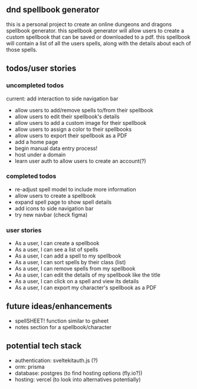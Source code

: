 ## dnd spellbook generator

this is a personal project to create an online dungeons and dragons spellbook generator. this spellbook generator will allow users to create a custom spellbook that can be saved or downloaded to a pdf. this spellbook will contain a list of all the users spells, along with the details about each of those spells.

## todos/user stories

### uncompleted todos

current: add interaction to side navigation bar

- allow users to add/remove spells to/from their spellbook
- allow users to edit their spellbook's details
- allow users to add a custom image for their spellbook
- allow users to assign a color to their spellbooks
- allow users to export their spellbook as a PDF
- add a home page
- begin manual data entry process!
- host under a domain
- learn user auth to allow users to create an account(?)

### completed todos

- re-adjust spell model to include more information
- allow users to create a spellbook
- expand spell page to show spell details
- add icons to side navigation bar
- try new navbar (check figma)

### user stories

- As a user, I can create a spellbook
- As a user, I can see a list of spells
- As a user, I can add a spell to my spellbook
- As a user, I can sort spells by their class (list)
- As a user, I can remove spells from my spellbook
- As a user, I can edit the details of my spellbook like the title
- As a user, I can click on a spell and view its details
- As a user, I can export my character's spellbook as a PDF

## future ideas/enhancements

- spellSHEET! function similar to gsheet
- notes section for a spellbook/character

## potential tech stack

- authentication: sveltekitauth.js (?)
- orm: prisma
- database: postgres (to find hosting options (fly.io?))
- hosting: vercel (to look into alternatives potentially)
